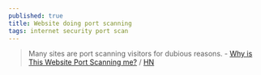 ```yaml
---
published: true
title: Website doing port scanning
tags: internet security port scan
---
```

> Many sites are port scanning visitors for dubious reasons. - [Why is This Website Port Scanning me?](https://nullsweep.com/why-is-this-website-port-scanning-me/) / [HN](https://news.ycombinator.com/item?id=23246170)
